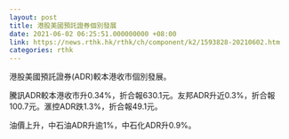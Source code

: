 ```yaml
---
layout: post
title: 港股美國預託證券個別發展
date: 2021-06-02 06:25:51.000000000 +08:00
link: https://news.rthk.hk/rthk/ch/component/k2/1593828-20210602.htm
categories: rthk
---
```


港股美國預託證券(ADR)較本港收市個別發展。

騰訊ADR較本港收市升0.34%，折合報630.1元。友邦ADR升近0.3%，折合報100.7元。滙控ADR跌1.3%，折合報49.1元。

油價上升，中石油ADR升逾1%，中石化ADR升0.9%。
